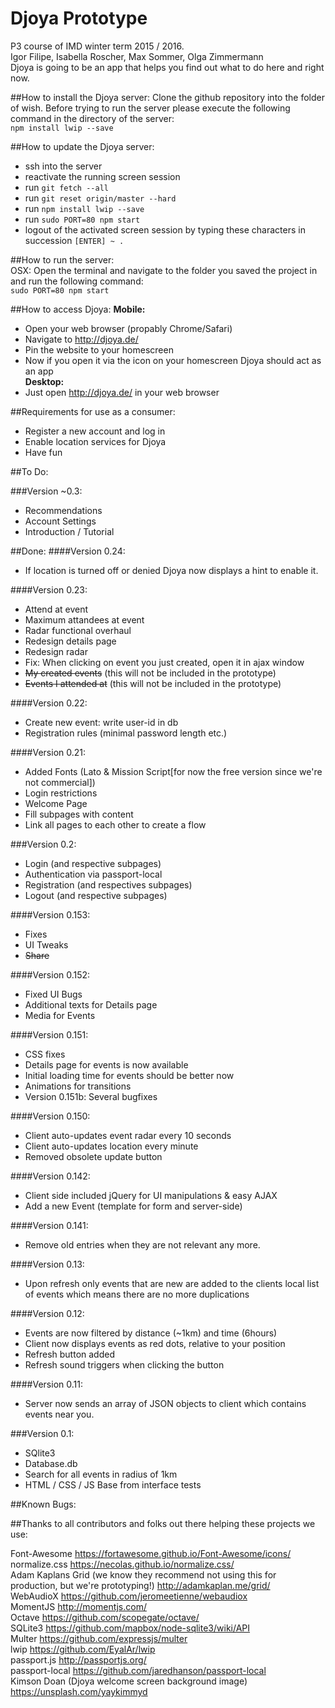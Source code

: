 # Djoya Prototype
P3 course of IMD winter term 2015 / 2016.  
Igor Filipe, Isabella Roscher, Max Sommer, Olga Zimmermann  
Djoya is going to be an app that helps you find out what to do here and right now.

##How to install the Djoya server:
Clone the github repository into the folder of wish.
Before trying to run the server please execute the following command in the directory of the server:  
``` npm install lwip --save ```

##How to update the Djoya server:
* ssh into the server
* reactivate the running screen session
* run ``` git fetch --all ```
* run ``` git reset origin/master --hard ```
* run ``` npm install lwip --save ```
* run ``` sudo PORT=80 npm start ```
* logout of the activated screen session by typing these characters in succession ``` [ENTER] ~ . ```

##How to run the server:  
OSX: Open the terminal and navigate to the folder you saved the project in and run the following command:   
``` sudo PORT=80 npm start ```  

##How to access Djoya:
**Mobile:** 
  * Open your web browser (propably Chrome/Safari)
  * Navigate to http://djoya.de/
  * Pin the website to your homescreen
  * Now if you open it via the icon on your homescreen Djoya should act as an app  
**Desktop:**
  * Just open http://djoya.de/ in your web browser

##Requirements for use as a consumer:
* Register a new account and log in
* Enable location services for Djoya
* Have fun

##To Do:

###Version ~0.3:
* Recommendations
* Account Settings
* Introduction / Tutorial

##Done:
####Version 0.24:
* If location is turned off or denied Djoya now displays a hint to enable it.

####Version 0.23:
* Attend at event
* Maximum attandees at event
* Radar functional overhaul
* Redesign details page
* Redesign radar
* Fix: When clicking on event you just created, open it in ajax window
* ~~My created events~~ (this will not be included in the prototype)
* ~~Events I attended at~~ (this will not be included in the prototype)

####Version 0.22:
* Create new event: write user-id in db
* Registration rules (minimal password length etc.)

####Version 0.21:
* Added Fonts (Lato & Mission Script[for now the free version since we're not commercial])
* Login restrictions
* Welcome Page
* Fill subpages with content
* Link all pages to each other to create a flow

###Version 0.2:
* Login (and respective subpages)
* Authentication via passport-local
* Registration (and respectives subpages)
* Logout (and respective subpages)

####Version 0.153:
* Fixes
* UI Tweaks
* ~~Share~~

####Version 0.152:
* Fixed UI Bugs
* Additional texts for Details page
* Media for Events

####Version 0.151:
* CSS fixes
* Details page for events is now available
* Initial loading time for events should be better now
* Animations for transitions
* Version 0.151b: Several bugfixes

####Version 0.150:
* Client auto-updates event radar every 10 seconds
* Client auto-updates location every minute
* Removed obsolete update button

####Version 0.142:
* Client side included jQuery for UI manipulations & easy AJAX
* Add a new Event (template for form and server-side)

####Version 0.141:
* Remove old entries when they are not relevant any more.

####Version 0.13:
* Upon refresh only events that are new are added to the clients local list of events which means there are no more duplications  

####Version 0.12:  
* Events are now filtered by distance (~1km) and time (6hours)
* Client now displays events as red dots, relative to your position
* Refresh button added
* Refresh sound triggers when clicking the button  

####Version 0.11:
* Server now sends an array of JSON objects to client which contains events near you.

###Version 0.1:  
* SQlite3
* Database.db
* Search for all events in radius of 1km
* HTML / CSS / JS Base from interface tests

##Known Bugs:  

##Thanks to all contributors and folks out there helping these projects we use:

Font-Awesome
https://fortawesome.github.io/Font-Awesome/icons/  
normalize.css
https://necolas.github.io/normalize.css/  
Adam Kaplans Grid (we know they recommend not using this for production, but we're prototyping!)
http://adamkaplan.me/grid/  
WebAudioX
https://github.com/jeromeetienne/webaudiox  
MomentJS
http://momentjs.com/  
Octave
https://github.com/scopegate/octave/   
SQLite3
https://github.com/mapbox/node-sqlite3/wiki/API  
Multer
https://github.com/expressjs/multer  
lwip
https://github.com/EyalAr/lwip  
passport.js
http://passportjs.org/  
passport-local
https://github.com/jaredhanson/passport-local  
Kimson Doan (Djoya welcome screen background image)
https://unsplash.com/yaykimmyd  
